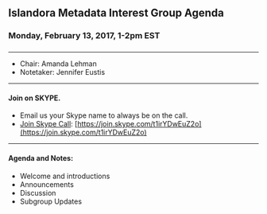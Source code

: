 ## Islandora Metadata Interest Group Agenda
### Monday, February 13, 2017, 1-2pm EST
### 
---
* Chair: Amanda Lehman
* Notetaker: Jennifer Eustis  

---

#### Join on SKYPE.  
* Email us your Skype name to always be on the call.
* [Join Skype Call](https://join.skype.com/t1irYDwEuZ2o): [https://join.skype.com/t1irYDwEuZ2o](https://join.skype.com/t1irYDwEuZ2o)

---

#### Agenda and Notes:
* Welcome and introductions
* Announcements  
* Discussion
* Subgroup Updates
